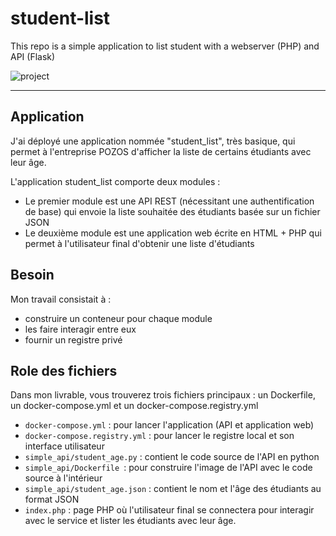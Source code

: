 # student-list 
This repo is a simple application to list student with a webserver (PHP) and API (Flask)

![project](https://user-images.githubusercontent.com/18481009/84582395-ba230b00-adeb-11ea-9453-22ed1be7e268.jpg)


------------


## Application
J'ai déployé une application nommée "student_list", très basique, qui permet à l'entreprise POZOS d'afficher la liste de certains étudiants avec leur âge.

L'application student_list comporte deux modules :

- Le premier module est une API REST (nécessitant une authentification de base) qui envoie la liste souhaitée des étudiants basée sur un fichier JSON
- Le deuxième module est une application web écrite en HTML + PHP qui permet à l'utilisateur final d'obtenir une liste d'étudiants

## Besoin
Mon travail consistait à :

- construire un conteneur pour chaque module
- les faire interagir entre eux
- fournir un registre privé

## Role des fichiers 
Dans mon livrable, vous trouverez trois fichiers principaux : un Dockerfile, un docker-compose.yml et un docker-compose.registry.yml

- `docker-compose.yml` : pour lancer l'application (API et application web)
- `docker-compose.registry.yml` : pour lancer le registre local et son interface utilisateur
- `simple_api/student_age.py` : contient le code source de l'API en python
- `simple_api/Dockerfile `: pour construire l'image de l'API avec le code source à l'intérieur
- `simple_api/student_age.json` : contient le nom et l'âge des étudiants au format JSON
- `index.php` : page PHP où l'utilisateur final se connectera pour interagir avec le service et lister les étudiants avec leur âge.